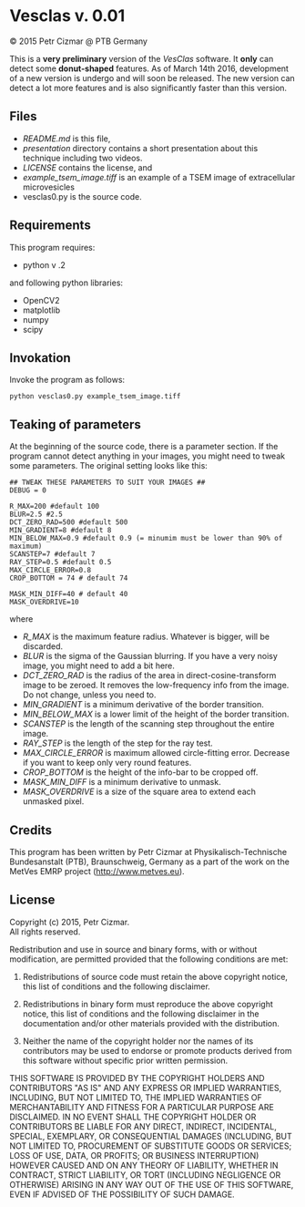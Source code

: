 # Vesclas v. 0.01

&copy; 2015 Petr Cizmar @ PTB Germany

This is a **very preliminary** version of the *VesClas* software. It **only**
can detect some **donut-shaped** features. As of March 14th 2016, development of
a new version is undergo and will soon be released. The new version can detect a
lot more features and is also significantly faster than this version. 

## Files

* *README.md* is this file,
* *presentation* directory contains a short presentation about this technique
  including two videos.
* *LICENSE* contains the license, and
* *example_tsem_image.tiff* is an example of a TSEM image of extracellular
  microvesicles
* vesclas0.py is the source code.


## Requirements
This program requires:

* python v .2

and following python libraries:

* OpenCV2
* matplotlib
* numpy
* scipy

## Invokation

Invoke the program as follows:

    python vesclas0.py example_tsem_image.tiff

## Teaking of parameters

At the beginning of the source code, there is a parameter section. If the
program cannot detect anything in your images, you might need to tweak some
parameters. The original setting looks like this:

```
## TWEAK THESE PARAMETERS TO SUIT YOUR IMAGES ##
DEBUG = 0

R_MAX=200 #default 100
BLUR=2.5 #2.5
DCT_ZERO_RAD=500 #default 500
MIN_GRADIENT=8 #default 8
MIN_BELOW_MAX=0.9 #default 0.9 (= minumim must be lower than 90% of maximum)
SCANSTEP=7 #default 7
RAY_STEP=0.5 #default 0.5
MAX_CIRCLE_ERROR=0.8
CROP_BOTTOM = 74 # default 74

MASK_MIN_DIFF=40 # default 40
MASK_OVERDRIVE=10
```

where

* *R_MAX* is the maximum feature radius. Whatever is bigger, will be discarded.
* *BLUR* is the sigma of the Gaussian blurring. If you have a very noisy image,
  you might need to add a bit here.
* *DCT_ZERO_RAD* is the radius of the area in direct-cosine-transform image to
  be zeroed. It removes the low-frequency info from the image. Do not change,
  unless you need to.
* *MIN_GRADIENT* is a minimum derivative of the border transition.
* *MIN_BELOW_MAX* is a lower limit of the height of the border transition.
* *SCANSTEP* is the length of the scanning step throughout the entire image.
* *RAY_STEP* is the length of the step for the ray test.
* *MAX_CIRCLE_ERROR* is maximum allowed circle-fitting error. Decrease if you
  want to keep only very round features.
* *CROP_BOTTOM* is the height of the info-bar to be cropped off.
* *MASK_MIN_DIFF* is a minimum derivative to unmask.
* *MASK_OVERDRIVE* is a size of the square area to extend each unmasked pixel.


## Credits

This program has been written by Petr Cizmar at Physikalisch-Technische
Bundesanstalt (PTB), Braunschweig, Germany as a part of the work on the MetVes
EMRP project (<http://www.metves.eu>). 

## License

Copyright (c) 2015, Petr Cizmar.    
All rights reserved.

Redistribution and use in source and binary forms, with or without modification, are permitted provided that the following conditions are met:

1. Redistributions of source code must retain the above copyright notice, this list of conditions and the following disclaimer.

2. Redistributions in binary form must reproduce the above copyright notice, this list of conditions and the following disclaimer in the documentation and/or other materials provided with the distribution.

3. Neither the name of the copyright holder nor the names of its contributors may be used to endorse or promote products derived from this software without specific prior written permission.

THIS SOFTWARE IS PROVIDED BY THE COPYRIGHT HOLDERS AND CONTRIBUTORS "AS IS" AND ANY EXPRESS OR IMPLIED WARRANTIES, INCLUDING, BUT NOT LIMITED TO, THE IMPLIED WARRANTIES OF MERCHANTABILITY AND FITNESS FOR A PARTICULAR PURPOSE ARE DISCLAIMED. IN NO EVENT SHALL THE COPYRIGHT HOLDER OR CONTRIBUTORS BE LIABLE FOR ANY DIRECT, INDIRECT, INCIDENTAL, SPECIAL, EXEMPLARY, OR CONSEQUENTIAL DAMAGES (INCLUDING, BUT NOT LIMITED TO, PROCUREMENT OF SUBSTITUTE GOODS OR SERVICES; LOSS OF USE, DATA, OR PROFITS; OR BUSINESS INTERRUPTION) HOWEVER CAUSED AND ON ANY THEORY OF LIABILITY, WHETHER IN CONTRACT, STRICT LIABILITY, OR TORT (INCLUDING NEGLIGENCE OR OTHERWISE) ARISING IN ANY WAY OUT OF THE USE OF THIS SOFTWARE, EVEN IF ADVISED OF THE POSSIBILITY OF SUCH DAMAGE.

